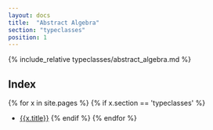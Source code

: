 ```yaml
---
layout: docs
title:  "Abstract Algebra"
section: "typeclasses"
position: 1
---
```

{% include_relative typeclasses/abstract_algebra.md %}

## Index

{% for x in site.pages %}
{% if x.section == 'typeclasses' %}
- [{{x.title}}]({{site.baseurl}}{{x.url}})
{% endif %}
{% endfor %}
